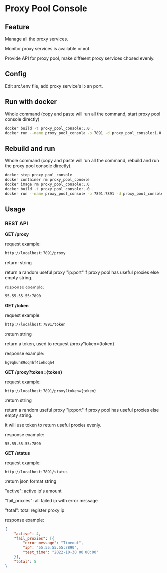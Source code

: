 # Proxy Pool Console

## Feature

Manage all the proxy services.

Monitor proxy services is available or not.

Provide API for proxy pool, make different proxy services chosed evenly.

## Config

Edit src/.env file, add proxy service's ip an port.

## Run with docker

Whole command (copy and paste will run all the command, start proxy pool console directly)
```sh
docker build -t proxy_pool_console:1.0 .
docker run --name proxy_pool_console -p 7891 -d proxy_pool_console:1.0

```

## Rebuild and run

Whole command (copy and paste will run all the command, rebuild and run the proxy pool console directly).
```sh
docker stop proxy_pool_console
docker container rm proxy_pool_console
docker image rm proxy_pool_console:1.0
docker build -t proxy_pool_console:1.0 .
docker run --name proxy_pool_console -p 7891:7891 -d proxy_pool_console:1.0


```

## Usage

### REST API

**GET /proxy**

request example:

```sh
http://localhost:7891/proxy
```

return: string

return a random useful proxy "ip:port" if proxy pool has useful proxies else empty string.

response example:

```sh
55.55.55.55:7890
```

**GET /token**

request example:

```sh
http://localhost:7891/token
```

:return string

return a token, used to request /proxy?token={token}

response example:

```sh
hg9qhuh89oq4hf4iehoqh4
```

**GET /proxy?token={token}**

request example:

```
http://localhost:7891/proxy?token={token}
```

:return string

return a random useful proxy "ip:port" if proxy pool has useful proxies else empty string.

it will use token to return useful proxies evenly.

response example:

```
55.55.55.55:7890
```

**GET /status**

request example:

```
http://localhost:7891/status
```

:return json format string

"active": active ip's amount

"fail_proxies": all failed ip with error message

"total": total register proxy ip

response example:

```json
{
    "active": 4,
    "fail_proxies": [{
        "error message": "Timeout",
        "ip": "55.55.55.55:7890",
        "test_time": "2022-10-30 00:00:00"
    }],
    "total": 5
}
```